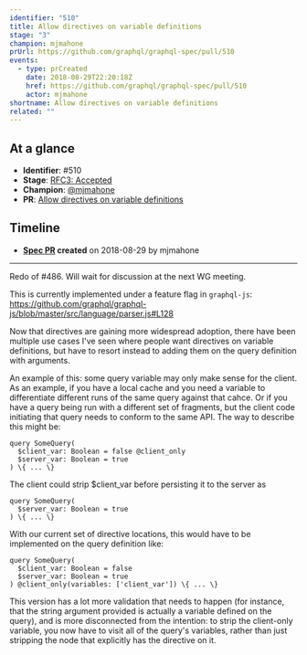 ```yaml
---
identifier: "510"
title: Allow directives on variable definitions
stage: "3"
champion: mjmahone
prUrl: https://github.com/graphql/graphql-spec/pull/510
events:
  - type: prCreated
    date: 2018-08-29T22:20:18Z
    href: https://github.com/graphql/graphql-spec/pull/510
    actor: mjmahone
shortname: Allow directives on variable definitions
related: ""
---
```


## At a glance

- **Identifier**: #510
- **Stage**: [RFC3: Accepted](https://github.com/graphql/graphql-spec/blob/main/CONTRIBUTING.md#stage-3-accepted)
- **Champion**: [@mjmahone](https://github.com/mjmahone)
- **PR**: [Allow directives on variable definitions](https://github.com/graphql/graphql-spec/pull/510)

<!-- BEGIN_CUSTOM_TEXT -->



<!-- END_CUSTOM_TEXT -->

## Timeline

- **[Spec PR](https://github.com/graphql/graphql-spec/pull/510) created** on 2018-08-29 by mjmahone

<!-- VERBATIM -->

---

Redo of #486. Will wait for discussion at the next WG meeting. 

This is currently implemented under a feature flag in `graphql-js`: https://github.com/graphql/graphql-js/blob/master/src/language/parser.js#L128

Now that directives are gaining more widespread adoption, there have been multiple use cases I've seen where people want directives on variable definitions, but have to resort instead to adding them on the query definition with arguments.

An example of this: some query variable may only make sense for the client. As an example, if you have a local cache and you need a variable to differentiate different runs of the same query against that cahce. Or if you have a query being run with a different set of fragments, but the client code initiating that query needs to conform to the same API. The way to describe this might be:

```
query SomeQuery(
  $client_var: Boolean = false @client_only
  $server_var: Boolean = true
) \{ ... \}
```
The client could strip $client_var before persisting it to the server as

```
query SomeQuery(
  $server_var: Boolean = true
) \{ ... \}
```

With our current set of directive locations, this would have to be implemented on the query definition like:

```
query SomeQuery(
  $client_var: Boolean = false
  $server_var: Boolean = true
) @client_only(variables: ['client_var']) \{ ... \}
```

This version has a lot more validation that needs to happen (for instance, that the string argument provided is actually a variable defined on the query), and is more disconnected from the intention: to strip the client-only variable, you now have to visit all of the query's variables, rather than just stripping the node that explicitly has the directive on it.
